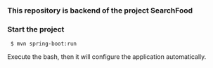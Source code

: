 ### This repository is backend of the project SearchFood


### Start the project 
```
 $ mvn spring-boot:run 
``` 
Execute the bash, then it will configure the application automatically. 


